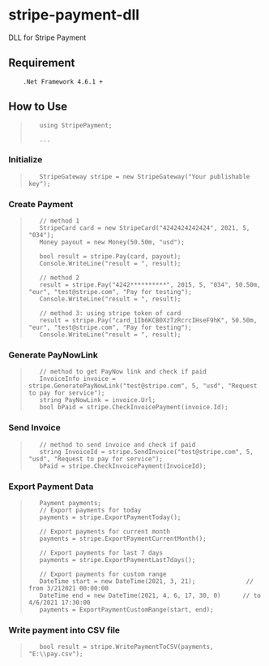 # stripe-payment-dll
DLL for Stripe Payment
## Requirement
        .Net Framework 4.6.1 +
## How to Use

>        using StripePayment;
>
>        ...
### Initialize
>        StripeGateway stripe = new StripeGateway("Your publishable key");
>
### Create Payment
>        // method 1
>        StripeCard card = new StripeCard("4242424242424", 2021, 5, "034");
>        Money payout = new Money(50.50m, "usd");
>
>        bool result = stripe.Pay(card, payout);
>        Console.WriteLine("result = ", result);
>
>        // method 2
>        result = stripe.Pay("4242**********", 2015, 5, "034", 50.50m, "eur", "test@stripe.com", "Pay for testing");
>        Console.WriteLine("result = ", result);
>
>        // method 3: using stripe token of card
>        result = stripe.Pay("card_1Ib6KCB0XzTzRcrcIHseF9hK", 50.50m, "eur", "test@stripe.com", "Pay for testing");
>        Console.WriteLine("result = ", result);
### Generate PayNowLink
>        // method to get PayNow link and check if paid
>        InvoiceInfo invoice = stripe.GeneratePayNowLink("test@stripe.com", 5, "usd", "Request to pay for service");
>        string PayNowLink = invoice.Url;
>        bool bPaid = stripe.CheckInvoicePayment(invoice.Id);
### Send Invoice
>        // method to send invoice and check if paid
>        string InvoiceId = stripe.SendInvoice("test@stripe.com", 5, "usd", "Request to pay for service");
>        bPaid = stripe.CheckInvoicePayment(InvoiceId);
### Export Payment Data
>        Payment payments;
>        // Export payments for today
>        payments = stripe.ExportPaymentToday();
>
>        // Export payments for current month
>        payments = stripe.ExportPaymentCurrentMonth();
>
>        // Export payments for last 7 days
>        payments = stripe.ExportPaymentLast7days();
>
>        // Export payments for custom range
>        DateTime start = new DateTime(2021, 3, 21);              // from 3/212021 00:00:00
>        DateTime end = new DateTime(2021, 4, 6, 17, 30, 0)      // to 4/6/2021 17:30:00
>        payments = ExportPaymentCustomRange(start, end);

### Write payment into CSV file
>        bool result = stripe.WritePaymentToCSV(payments, "E:\\pay.csv");
